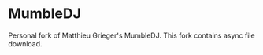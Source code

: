 MumbleDJ
========
Personal fork of Matthieu Grieger's MumbleDJ. This fork contains async file download.
